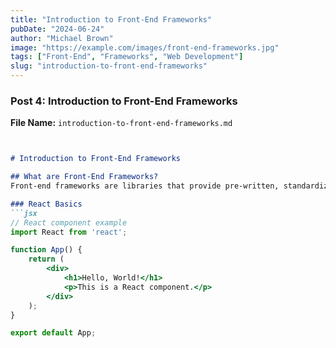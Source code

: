 ```yaml
---
title: "Introduction to Front-End Frameworks"
pubDate: "2024-06-24"
author: "Michael Brown"
image: "https://example.com/images/front-end-frameworks.jpg"
tags: ["Front-End", "Frameworks", "Web Development"]
slug: "introduction-to-front-end-frameworks"
---
```


### Post 4: Introduction to Front-End Frameworks

**File Name:** `introduction-to-front-end-frameworks.md`

```markdown


# Introduction to Front-End Frameworks

## What are Front-End Frameworks?
Front-end frameworks are libraries that provide pre-written, standardized code to help build web applications faster and more efficiently. Popular frameworks include React, Angular, and Vue.js.

### React Basics
```jsx
// React component example
import React from 'react';

function App() {
    return (
        <div>
            <h1>Hello, World!</h1>
            <p>This is a React component.</p>
        </div>
    );
}

export default App;
